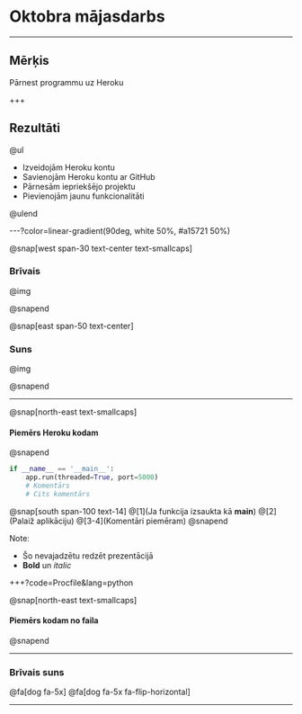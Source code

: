 # Oktobra mājasdarbs

---

## Mērķis

Pārnest programmu uz Heroku

+++

## Rezultāti

@ul

- Izveidojām Heroku kontu
- Savienojām Heroku kontu ar GitHub
- Pārnesām iepriekšējo projektu
- Pievienojām jaunu funkcionalitāti

@ulend

---?color=linear-gradient(90deg, white 50%, #a15721 50%)

@snap[west span-30 text-center text-smallcaps]

### Brīvais

@img[](static/bildes/brivais_suns.png)

@snapend

@snap[east span-50 text-center]

### Suns

@img[](static/bildes/brivais_suns.png)

@snapend

---

@snap[north-east text-smallcaps]

#### Piemērs Heroku kodam

@snapend

```python
if __name__ == '__main__':
    app.run(threaded=True, port=5000)
    # Komentārs
    # Cits komentārs
```

@snap[south span-100 text-14]
@[1](Ja funkcija izsaukta kā __main__)
@[2](Palaiž aplikāciju)
@[3-4](Komentāri piemēram)
@snapend

Note:

- Šo nevajadzētu redzēt prezentācijā
- **Bold** un *italic*

+++?code=Procfile&lang=python

@snap[north-east text-smallcaps]

#### Piemērs kodam no faila

@snapend

---

### Brīvais suns

@fa[dog fa-5x] @fa[dog fa-5x fa-flip-horizontal]

---
